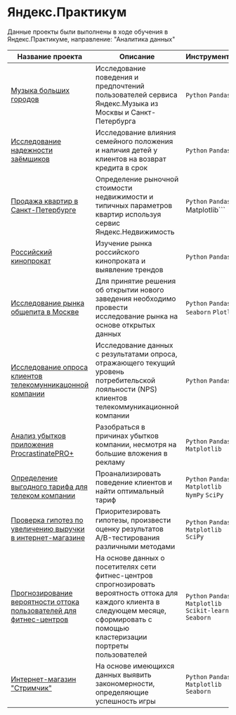 # Яндекс.Практикум 

Данные проекты были выполнены в ходе обучения в Яндекс.Практикуме, направление: "Аналитика данных"

| Название проекта| Описание | Инструменты |
|----------|----------|----------|
| [Музыка больших городов](https://github.com/JuliaChap/Yandex_Practicum_projects/tree/main/big_city_music) | Исследование поведения и предпочтений пользователей сервиса Яндекс.Музыка из Москвы и Санкт-Петербурга  |```Python``` ```Pandas```   |
| [Исследование надежности заёмщиков](https://github.com/JuliaChap/Yandex_Practicum_projects/tree/main/bank)| Исследование влияния семейного положения и наличия детей у клиентов на возврат кредита в срок |```Python``` ```Pandas```   |
| [Продажа квартир в Санкт-Петербурге](https://github.com/JuliaChap/Yandex_Practicum_projects/tree/main/sale_flats)   | Определение рыночной стоимости недвижимости и типичных параметров квартир используя сервис Яндекс.Недвижимость|```Python``` ```Pandas ```Matplotlib```   |
| [Российский кинопрокат](https://github.com/JuliaChap/Yandex_Practicum_projects/tree/main/russian_cinema)  | Изучение рынка российского кинопроката и выявление трендов |```Python``` ```Pandas```   |
| [Исследование рынка общепита в Москве](https://github.com/JuliaChap/Yandex_Practicum_projects/tree/main/restaurants)  | Для принятие решения об открытии нового заведения необходимо провести исследование рынка на основе открытых данных|```Python``` ```Pandas``` ```Seaborn``` ```Plotly```   |
| [Исследование опроса клиентов телекомунникацонной компании](https://github.com/JuliaChap/Yandex_Practicum_projects/tree/main/telecom_nps)   | Исследование данных с результатами опроса, отражающего текущий уровень потребительской лояльности (NPS) клиентов телекоммуникационной компании |```Python``` ```Pandas```   |
| [Анализ убытков приложения ProcrastinatePRO+](https://github.com/JuliaChap/Yandex_Practicum_projects/tree/main/procrastinate) | Разобраться в причинах убытков компании, несмотря на большие вложения в рекламу |```Python``` ```Pandas``` ```Matplotlib```   |
| [Определение выгодного тарифа для телеком компании](https://github.com/JuliaChap/Yandex_Practicum_projects/tree/main/telecom) | Проанализировать поведение клиентов и найти оптимальный тариф |```Python``` ```Pandas``` ```Matplotlib``` ```NymPy``` ```SciPy```  |
| [Проверка гипотез по увеличению выручки в интернет-магазине](https://github.com/JuliaChap/Yandex_Practicum_projects/tree/main/ab_testing) | Приоритезировать гипотезы, произвести оценку результатов A/B-тестирования различными методами |```Python``` ```Pandas``` ```Matplotlib``` ```SciPy```  |
| [Прогнозирование вероятности оттока пользователей для фитнес-центров](https://github.com/JuliaChap/Yandex_Practicum_projects/tree/main/fitness) |На основе данных о посетителях сети фитнес-центров спрогнозировать вероятность оттока для каждого клиента в следующем месяце, сформировать с помощью кластеризации портреты пользователей  |```Python``` ```Pandas``` ```Matplotlib``` ```Scikit-learn``` ```Seaborn``` |
| [Интернет-магазин "Стримчик"]() |На основе имеющихся данных выявить закономерности, определяющие успешность игры  |```Python``` ```Pandas``` ```Matplotlib``` ```Seaborn``` |

